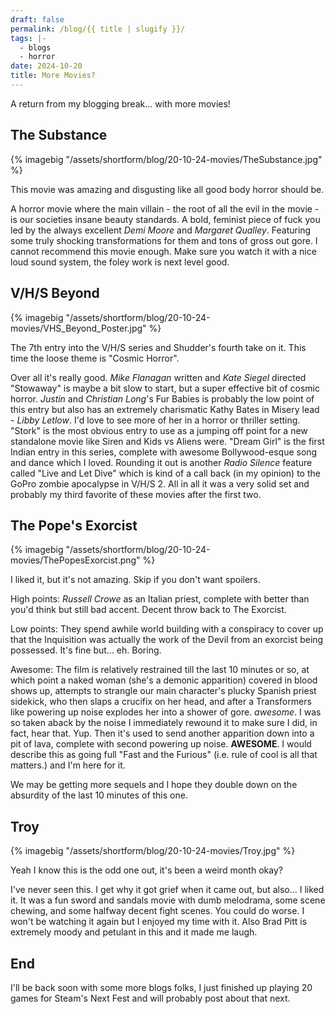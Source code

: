 ```yaml
---
draft: false
permalink: /blog/{{ title | slugify }}/
tags: |-
  - blogs
  - horror
date: 2024-10-20
title: More Movies?
---
```

A return from my blogging break... with more movies!

## The Substance

{% imagebig "/assets/shortform/blog/20-10-24-movies/TheSubstance.jpg" %}

This movie was amazing and disgusting like all good body horror should be.

A horror movie where the main villain - the root of all the evil in the movie - is our societies insane beauty standards. A bold, feminist piece of fuck you led by the always excellent _Demi Moore_ and _Margaret Qualley_. Featuring some truly shocking transformations for them and tons of gross out gore. I cannot recommend this movie enough. Make sure you watch it with a nice loud sound system, the foley work is next level good.

## V/H/S Beyond

{% imagebig "/assets/shortform/blog/20-10-24-movies/VHS\_Beyond\_Poster.jpg" %}

The 7th entry into the V/H/S series and Shudder's fourth take on it. This time the loose theme is "Cosmic Horror".

Over all it's really good. _Mike Flanagan_ written and _Kate Siegel_ directed "Stowaway" is maybe a bit slow to start, but a super effective bit of cosmic horror. _Justin_ and _Christian Long_'s Fur Babies is probably the low point of this entry but also has an extremely charismatic Kathy Bates in Misery lead - _Libby Letlow_. I'd love to see more of her in a horror or thriller setting. "Stork" is the most obvious entry to use as a jumping off point for a new standalone movie like Siren and Kids vs Aliens were. "Dream Girl" is the first Indian entry in this series, complete with awesome Bollywood-esque song and dance which I loved. Rounding it out is another _Radio Silence_ feature called "Live and Let Dive" which is kind of a call back (in my opinion) to the GoPro zombie apocalypse in V/H/S 2. All in all it was a very solid set and probably my third favorite of these movies after the first two.

## The Pope's Exorcist

{% imagebig "/assets/shortform/blog/20-10-24-movies/ThePopesExorcist.png" %}

I liked it, but it's not amazing. Skip if you don't want spoilers.

High points: _Russell Crowe_ as an Italian priest, complete with better than you'd think but still bad accent. Decent throw back to The Exorcist.

Low points: They spend awhile world building with a conspiracy to cover up that the Inquisition was actually the work of the Devil from an exorcist being possessed. It's fine but... eh. Boring.

Awesome: The film is relatively restrained till the last 10 minutes or so, at which point a naked woman (she's a demonic apparition) covered in blood shows up, attempts to strangle our main character's plucky Spanish priest sidekick, who then slaps a crucifix on her head, and after a Transformers like powering up noise explodes her into a shower of gore. _awesome_. I was so taken aback by the noise I immediately rewound it to make sure I did, in fact, hear that. Yup. Then it's used to send another apparition down into a pit of lava, complete with second powering up noise. **AWESOME**. I would describe this as going full "Fast and the Furious" (i.e. rule of cool is all that matters.) and I'm here for it.

We may be getting more sequels and I hope they double down on the absurdity of the last 10 minutes of this one.

## Troy

{% imagebig "/assets/shortform/blog/20-10-24-movies/Troy.jpg" %}

Yeah I know this is the odd one out, it's been a weird month okay?

I've never seen this. I get why it got grief when it came out, but also... I liked it. It was a fun sword and sandals movie with dumb melodrama, some scene chewing, and some halfway decent fight scenes. You could do worse. I won't be watching it again but I enjoyed my time with it. Also Brad Pitt is extremely moody and petulant in this and it made me laugh.

## End

I'll be back soon with some more blogs folks, I just finished up playing 20 games for Steam's Next Fest and will probably post about that next.